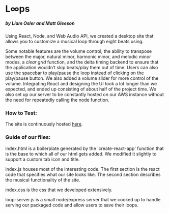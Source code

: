 # L∞ps
##### by Liam Osler and Matt Gleeson

Using React, Node, and Web Audio API, we created a desktop site that allows you to customize a musical loop through eight beats using.

Some notable features are the volume control, the ability to transpose between the major, natural minor, harmonic minor, and melodic minor modes, a _clear grid_ function, and the delta timing backend to ensure that the application wouldn’t skip beats/play them out of time. Users can also use the spacebar to play/pause the loop instead of clicking on the play/pause button. We also added a volume slider for more control of the volume. Integrating React and designing the UI took a lot longer than we expected, and ended up consisting of about half of the project time. We also set up our server to be constantly hosted on our AWS instance without the need for repeatedly calling the node function.

### How to Test:

The site is continuously hosted [here](http://ec2-18-216-160-244.us-east-2.compute.amazonaws.com:3456/).

### Guide of our files:

index.html is a boilerplate generated by the 'create-react-app' function that is the base to which all of our html gets added. We modified it slightly to support a custom tab icon and title.

index.js houses most of the interesting code. The first section is the react code that specifies what our site looks like. The second section describes the musical functionality of the site.

index.css is the css that we developed extensively.

loop-server.js is a small node/express server that we cooked up to handle serving our packaged code and allow users to save their loops.
